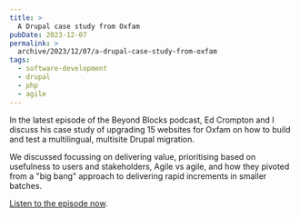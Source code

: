 ```yaml
---
title: >
  A Drupal case study from Oxfam
pubDate: 2023-12-07
permalink: >
  archive/2023/12/07/a-drupal-case-study-from-oxfam
tags:
  - software-development
  - drupal
  - php
  - agile
---
```


In the latest episode of the Beyond Blocks podcast, Ed Crompton and I discuss his case study of upgrading 15 websites for Oxfam on how to build and test a multilingual, multisite Drupal migration.

We discussed focussing on delivering value, prioritising based on usefulness to users and stakeholders, Agile vs agile, and how they pivoted from a "big bang" approach to delivering rapid increments in smaller batches.

[Listen to the episode now][listen].

[listen]: https://www.oliverdavies.uk/podcast/4-ed-crompton-oxfam-case-study
